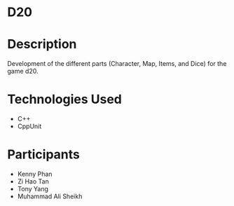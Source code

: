 # D20

# Description
Development of the different parts (Character, Map, Items, and Dice) for the game d20.

# Technologies Used
- C++
- CppUnit

# Participants
- Kenny Phan
- Zi Hao Tan
- Tony Yang
- Muhammad Ali Sheikh
